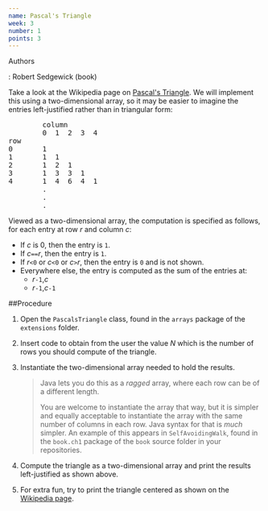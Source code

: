 ```yaml
---
name: Pascal's Triangle
week: 3
number: 1
points: 3
---
```


Authors

: Robert Sedgewick (book)

Take a look at the Wikipedia page on [Pascal\'s Triangle](http://en.wikipedia.org/wiki/Pascal%27s_triangle).  We will implement this using
a two-dimensional array, so it may be easier to imagine the entries left-justified rather than
in triangular form:

<PRE>
        column
        0  1  2  3  4
row
0       1
1       1  1
2       1  2  1
3       1  3  3  1
4       1  4  6  4  1
        .
        .
        .
</PRE>

Viewed as a two-dimensional array, the computation is specified
as follows, for each entry at row *r* and column *c*:

* If *c* is 0, then the entry is `1`.
* If *c*`==`*r*, then the entry is `1`.
* If *r*`<0` or *c*`<0` or *c*`>`*r*, then the entry is `0` and is not shown.
* Everywhere else, the entry is computed as the sum of the entries at:
	* *r*`-1`,*c*
	* *r*`-1`,*c*`-1`

##Procedure

1. Open the `PascalsTriangle` class, found in the `arrays` package of the `extensions` folder.

2. Insert code to obtain from the user the value *N* which is the number of rows you should compute of the triangle.

3. Instantiate the two-dimensional array needed to hold the results.

	>Java lets you do this as a *ragged* array, where each row can be of
	>a different length.  
	>
	>You are welcome to instantiate the array that way, but
	>it is simpler and equally acceptable to instantiate the array with the same 
	>number of columns in each row.  Java syntax for that is *much* simpler.
	>An example of this appears in `SelfAvoidingWalk`,
	>found in the
	>`book.ch1` package of the `book` source folder
	>in your repositories.

4. Compute the triangle as a two-dimensional array and print the results  left-justified as shown above.

5. For extra fun, try to print the triangle centered as shown on the [Wikipedia page](http://en.wikipedia.org/wiki/Pascal%27s_triangle).